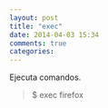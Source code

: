 ```yaml
---
layout: post
title: "exec"
date: 2014-04-03 15:34
comments: true
categories: 
---
```

Ejecuta comandos.

>$ exec firefox 

